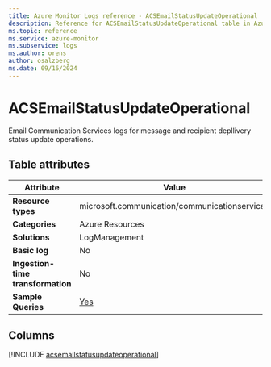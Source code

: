 ```yaml
---
title: Azure Monitor Logs reference - ACSEmailStatusUpdateOperational
description: Reference for ACSEmailStatusUpdateOperational table in Azure Monitor Logs.
ms.topic: reference
ms.service: azure-monitor
ms.subservice: logs
ms.author: orens
author: osalzberg
ms.date: 09/16/2024
---
```


# ACSEmailStatusUpdateOperational

Email Communication Services logs for message and recipient depllivery status update operations.


## Table attributes

|Attribute|Value|
|---|---|
|**Resource types**|microsoft.communication/communicationservices|
|**Categories**|Azure Resources|
|**Solutions**| LogManagement|
|**Basic log**|No|
|**Ingestion-time transformation**|No|
|**Sample Queries**|[Yes](/azure/azure-monitor/reference/queries/acsemailstatusupdateoperational)|



## Columns
  
[!INCLUDE [acsemailstatusupdateoperational](~/reusable-content/ce-skilling/azure/includes/azure-monitor/reference/tables/acsemailstatusupdateoperational-include.md)]
